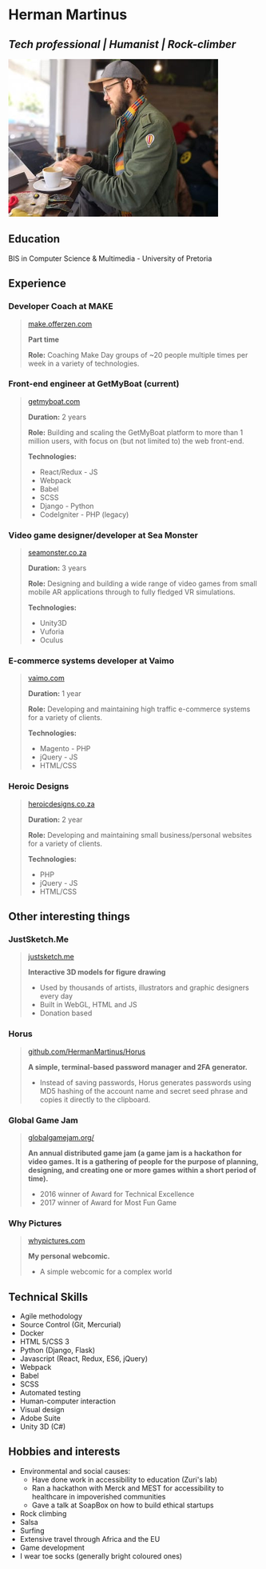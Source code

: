 # Herman Martinus
## *Tech professional | Humanist | Rock-climber*

![Me, the coder](assets/pp.jpg)
## Education
BIS in Computer Science & Multimedia - University of Pretoria

## Experience

### Developer Coach at MAKE
>[make.offerzen.com](https://make.offerzen.com/)
>
>**Part time**
>
>**Role:** Coaching Make Day groups of ~20 people multiple times per week in a variety of technologies.

### Front-end engineer at GetMyBoat (current)
>[getmyboat.com](https://getmyboat.com)
>
>**Duration:** 2 years
>
>**Role:** Building and scaling the GetMyBoat platform to more than 1 million users, with focus on (but not limited to) the web front-end.
>
>**Technologies:**
>* React/Redux - JS
>* Webpack
>* Babel
>* SCSS
>* Django - Python
>* CodeIgniter - PHP (legacy)


### Video game designer/developer at Sea Monster
>[seamonster.co.za](http://seamonster.co.za)
>
>**Duration:** 3 years
>
>**Role:** Designing and building a wide range of video games from small mobile AR applications through to fully fledged VR simulations.  
>
>**Technologies:**
>* Unity3D
>* Vuforia
>* Oculus

### E-commerce systems developer at Vaimo
>[vaimo.com](http://vaimo.com)
>
>**Duration:** 1 year
>
>**Role:** Developing and maintaining high traffic e-commerce systems for a variety of clients.
>
>**Technologies:**
>* Magento - PHP
>* jQuery - JS
>* HTML/CSS

### Heroic Designs
>[heroicdesigns.co.za](http://heroicdesigns.co.za)
>
>**Duration:** 2 year
>
>**Role:** Developing and maintaining small business/personal websites for a variety of clients.
>
>**Technologies:**
>* PHP
>* jQuery - JS
>* HTML/CSS


## Other interesting things

### JustSketch.Me
>[justsketch.me](http://justsketch.me)
>
>**Interactive 3D models for figure drawing**
>
>* Used by thousands of artists, illustrators and graphic designers every day
>* Built in WebGL, HTML and JS
>* Donation based

### Horus
>[github.com/HermanMartinus/Horus](https://github.com/HermanMartinus/Horus)
>
>**A simple, terminal-based password manager and 2FA generator.**
>* Instead of saving passwords, Horus generates passwords using MD5 hashing of the account name and secret seed phrase and copies it directly to the clipboard.

### Global Game Jam
>[globalgamejam.org/](https://globalgamejam.org/)
>
>**An annual distributed game jam (a game jam is a hackathon for video games. It is a gathering of people for the purpose of planning, designing, and creating one or more games within a short period of time).**
>* 2016 winner of Award for Technical Excellence
>* 2017 winner of Award for Most Fun Game

### Why Pictures
>[whypictures.com](http://whypictures.com)
>
>**My personal webcomic.**
>* A simple webcomic for a complex world

## Technical Skills
* Agile methodology
* Source Control (Git, Mercurial)
* Docker
* HTML 5/CSS 3
* Python (Django, Flask)
* Javascript (React, Redux, ES6, jQuery)
* Webpack
* Babel
* SCSS
* Automated testing
* Human-computer interaction
* Visual design
* Adobe Suite
* Unity 3D (C#)

## Hobbies and interests

* Environmental and social causes:
  * Have done work in accessibility to education (Zuri's lab)
  * Ran a hackathon with Merck and MEST for accessibility to healthcare in impoverished communities
  * Gave a talk at SoapBox on how to build ethical startups
* Rock climbing
* Salsa
* Surfing
* Extensive travel through Africa and the EU
* Game development
* I wear toe socks (generally bright coloured ones)
